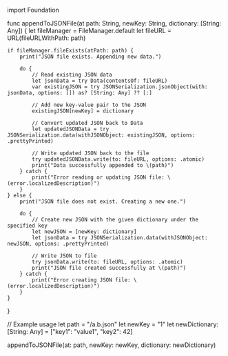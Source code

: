 import Foundation

func appendToJSONFile(at path: String, newKey: String, dictionary: [String: Any]) {
    let fileManager = FileManager.default
    let fileURL = URL(fileURLWithPath: path)
    
    if fileManager.fileExists(atPath: path) {
        print("JSON file exists. Appending new data.")
        
        do {
            // Read existing JSON data
            let jsonData = try Data(contentsOf: fileURL)
            var existingJSON = try JSONSerialization.jsonObject(with: jsonData, options: []) as? [String: Any] ?? [:]
            
            // Add new key-value pair to the JSON
            existingJSON[newKey] = dictionary
            
            // Convert updated JSON back to Data
            let updatedJSONData = try JSONSerialization.data(withJSONObject: existingJSON, options: .prettyPrinted)
            
            // Write updated JSON back to the file
            try updatedJSONData.write(to: fileURL, options: .atomic)
            print("Data successfully appended to \(path)")
        } catch {
            print("Error reading or updating JSON file: \(error.localizedDescription)")
        }
    } else {
        print("JSON file does not exist. Creating a new one.")
        
        do {
            // Create new JSON with the given dictionary under the specified key
            let newJSON = [newKey: dictionary]
            let jsonData = try JSONSerialization.data(withJSONObject: newJSON, options: .prettyPrinted)
            
            // Write JSON to file
            try jsonData.write(to: fileURL, options: .atomic)
            print("JSON file created successfully at \(path)")
        } catch {
            print("Error creating JSON file: \(error.localizedDescription)")
        }
    }
}

// Example usage
let path = "/a.b.json"
let newKey = "1"
let newDictionary: [String: Any] = ["key1": "value1", "key2": 42]

appendToJSONFile(at: path, newKey: newKey, dictionary: newDictionary)